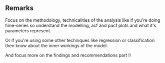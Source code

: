 ## Remarks

Focus on the methodology, technicalities of the analysis like if you're doing time-series so understand the modelling, acf and pacf plots and what it's parameters represent.

Or if you're using some other techniques like regression or classification then know about the inner workings of the model.

And focus more on the findings and recommendations part !!

